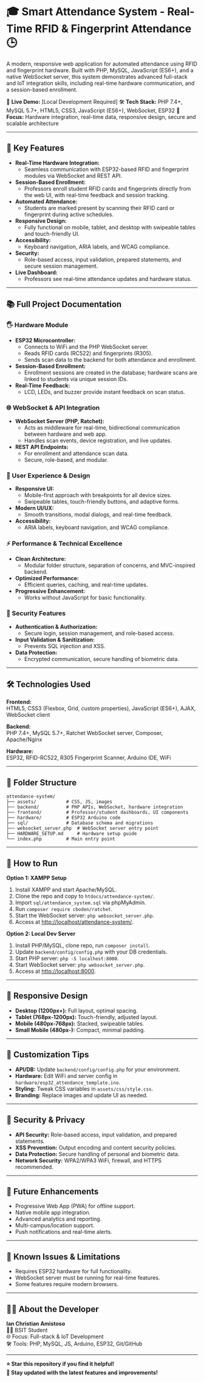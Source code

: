 # 🎓 Smart Attendance System - Real-Time RFID & Fingerprint Attendance 🕒

A modern, responsive web application for automated attendance using RFID and fingerprint hardware. Built with PHP, MySQL, JavaScript (ES6+), and a native WebSocket server, this system demonstrates advanced full-stack and IoT integration skills, including real-time hardware communication, and a session-based enrollment.

📍 **Live Demo:** [Local Development Required]
🛠️ **Tech Stack:** PHP 7.4+, MySQL 5.7+, HTML5, CSS3, JavaScript (ES6+), WebSocket, ESP32
🎯 **Focus:** Hardware integration, real-time data, responsive design, secure and scalable architecture

---

## 🔑 Key Features

- **Real-Time Hardware Integration:**
  - Seamless communication with ESP32-based RFID and fingerprint modules via WebSocket and REST API.
- **Session-Based Enrollment:**
  - Professors enroll student RFID cards and fingerprints directly from the web UI, with real-time feedback and session tracking.
- **Automated Attendance:**
  - Students are marked present by scanning their RFID card or fingerprint during active schedules.
- **Responsive Design:**
  - Fully functional on mobile, tablet, and desktop with swipeable tables and touch-friendly UI.
- **Accessibility:**
  - Keyboard navigation, ARIA labels, and WCAG compliance.
- **Security:**
  - Role-based access, input validation, prepared statements, and secure session management.
- **Live Dashboard:**
  - Professors see real-time attendance updates and hardware status.

---

## 📚 Full Project Documentation

### 🖐️ Hardware Module
- **ESP32 Microcontroller:**
  - Connects to WiFi and the PHP WebSocket server.
  - Reads RFID cards (RC522) and fingerprints (R305).
  - Sends scan data to the backend for both attendance and enrollment.
- **Session-Based Enrollment:**
  - Enrollment sessions are created in the database; hardware scans are linked to students via unique session IDs.
- **Real-Time Feedback:**
  - LCD, LEDs, and buzzer provide instant feedback on scan status.

### 🌐 WebSocket & API Integration
- **WebSocket Server (PHP, Ratchet):**
  - Acts as middleware for real-time, bidirectional communication between hardware and web app.
  - Handles scan events, device registration, and live updates.
- **REST API Endpoints:**
  - For enrollment and attendance scan data.
  - Secure, role-based, and modular.

### 🎨 User Experience & Design
- **Responsive UI:**
  - Mobile-first approach with breakpoints for all device sizes.
  - Swipeable tables, touch-friendly buttons, and adaptive forms.
- **Modern UI/UX:**
  - Smooth transitions, modal dialogs, and real-time feedback.
- **Accessibility:**
  - ARIA labels, keyboard navigation, and WCAG compliance.

### ⚡ Performance & Technical Excellence
- **Clean Architecture:**
  - Modular folder structure, separation of concerns, and MVC-inspired backend.
- **Optimized Performance:**
  - Efficient queries, caching, and real-time updates.
- **Progressive Enhancement:**
  - Works without JavaScript for basic functionality.

### 🔐 Security Features
- **Authentication & Authorization:**
  - Secure login, session management, and role-based access.
- **Input Validation & Sanitization:**
  - Prevents SQL injection and XSS.
- **Data Protection:**
  - Encrypted communication, secure handling of biometric data.

---

## 🛠️ Technologies Used

**Frontend:**  
HTML5, CSS3 (Flexbox, Grid, custom properties), JavaScript (ES6+), AJAX, WebSocket client

**Backend:**  
PHP 7.4+, MySQL 5.7+, Ratchet WebSocket server, Composer, Apache/Nginx

**Hardware:**  
ESP32, RFID-RC522, R305 Fingerprint Scanner, Arduino IDE, WiFi

---

## 📁 Folder Structure

```
attendance-system/
├── assets/           # CSS, JS, images
├── backend/          # PHP APIs, WebSocket, hardware integration
├── frontend/         # Professor/student dashboards, UI components
├── hardware/         # ESP32 Arduino code
├── sql/              # Database schema and migrations
├── websocket_server.php  # WebSocket server entry point
├── HARDWARE_SETUP.md     # Hardware setup guide
└── index.php         # Main entry point
```

---

## 🧪 How to Run

**Option 1: XAMPP Setup**
1. Install XAMPP and start Apache/MySQL.
2. Clone the repo and copy to `htdocs/attendance-system/`.
3. Import `sql/attendance_system.sql` via phpMyAdmin.
4. Run `composer require cboden/ratchet`.
5. Start the WebSocket server: `php websocket_server.php`.
6. Access at [http://localhost/attendance-system/](http://localhost/attendance-system/).

**Option 2: Local Dev Server**
1. Install PHP/MySQL, clone repo, run `composer install`.
2. Update `backend/config/config.php` with your DB credentials.
3. Start PHP server: `php -S localhost:8000`.
4. Start WebSocket server: `php websocket_server.php`.
5. Access at [http://localhost:8000](http://localhost:8000).

---

## 📱 Responsive Design

- **Desktop (1200px+):** Full layout, optimal spacing.
- **Tablet (768px-1200px):** Touch-friendly, adjusted layout.
- **Mobile (480px-768px):** Stacked, swipeable tables.
- **Small Mobile (480px-):** Compact, minimal padding.

---

## 🔧 Customization Tips

- **API/DB:** Update `backend/config/config.php` for your environment.
- **Hardware:** Edit WiFi and server config in `hardware/esp32_attendance_template.ino`.
- **Styling:** Tweak CSS variables in `assets/css/style.css`.
- **Branding:** Replace images and update UI as needed.

---

## 🔐 Security & Privacy

- **API Security:** Role-based access, input validation, and prepared statements.
- **XSS Prevention:** Output encoding and content security policies.
- **Data Protection:** Secure handling of personal and biometric data.
- **Network Security:** WPA2/WPA3 WiFi, firewall, and HTTPS recommended.

---

## 🎯 Future Enhancements

- Progressive Web App (PWA) for offline support.
- Native mobile app integration.
- Advanced analytics and reporting.
- Multi-campus/location support.
- Push notifications and real-time alerts.

---

## 🐛 Known Issues & Limitations

- Requires ESP32 hardware for full functionality.
- WebSocket server must be running for real-time features.
- Some features require modern browsers.

---

## 👨‍💻 About the Developer

**Ian Christian Amistoso**  
🧑‍🎓 BSIT Student  
🌐 Focus: Full-stack & IoT Development  
🛠️ Tools: PHP, MySQL, JS, Arduino, ESP32, Git/GitHub

---

**⭐ Star this repository if you find it helpful!**  
**🔄 Stay updated with the latest features and improvements!** 